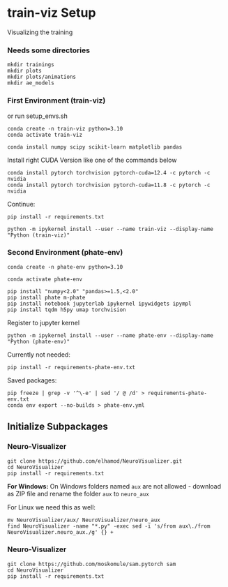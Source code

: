 # train-viz Setup
Visualizing the training


### Needs some directories
```
mkdir trainings
mkdir plots
mkdir plots/animations
mkdir ae_models
```

### First Environment (train-viz)
or run setup_envs.sh

```
conda create -n train-viz python=3.10
conda activate train-viz

conda install numpy scipy scikit-learn matplotlib pandas
```

Install right CUDA Version like one of the commands below
```
conda install pytorch torchvision pytorch-cuda=12.4 -c pytorch -c nvidia
conda install pytorch torchvision pytorch-cuda=11.8 -c pytorch -c nvidia
```

Continue:
```
pip install -r requirements.txt

python -m ipykernel install --user --name train-viz --display-name "Python (train-viz)"
```


### Second Environment (phate-env)

```
conda create -n phate-env python=3.10

conda activate phate-env

pip install "numpy<2.0" "pandas>=1.5,<2.0"
pip install phate m-phate
pip install notebook jupyterlab ipykernel ipywidgets ipympl
pip install tqdm h5py umap torchvision
```

Register to jupyter kernel
```
python -m ipykernel install --user --name phate-env --display-name "Python (phate-env)"
```

Currently not needed:
```
pip install -r requirements-phate-env.txt
```


Saved packages:
```
pip freeze | grep -v '^\-e' | sed '/ @ /d' > requirements-phate-env.txt
conda env export --no-builds > phate-env.yml
```

## Initialize Subpackages
### Neuro-Visualizer
```
git clone https://github.com/elhamod/NeuroVisualizer.git
cd NeuroVisualizer
pip install -r requirements.txt
```
**For Windows:** On Windows folders named `aux` are not allowed - download as ZIP file and rename the folder `aux` to `neuro_aux`

For Linux we need this as well:
```
mv NeuroVisualizer/aux/ NeuroVisualizer/neuro_aux
find NeuroVisualizer -name "*.py" -exec sed -i 's/from aux\./from NeuroVisualizer.neuro_aux./g' {} +
```

### Neuro-Visualizer
```
git clone https://github.com/moskomule/sam.pytorch sam
cd NeuroVisualizer
pip install -r requirements.txt
```